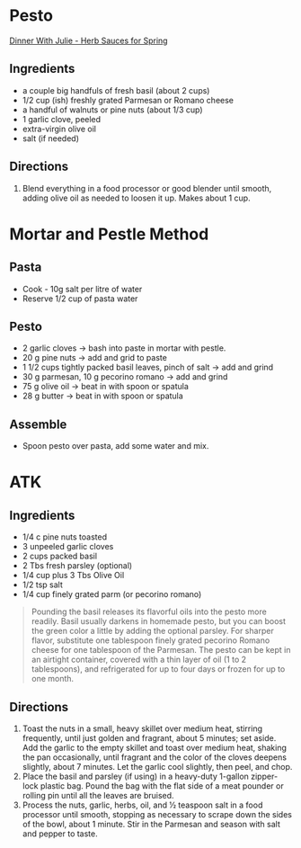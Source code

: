 # Pesto

[Dinner With Julie - Herb Sauces for Spring](https://www.cbc.ca/news/canada/calgary/julie-recipes-green-sauce-spring-1.5179871)

## Ingredients

* a couple big handfuls of fresh basil (about 2 cups)
* 1/2 cup (ish) freshly grated Parmesan or Romano cheese
* a handful of walnuts or pine nuts (about 1/3 cup)
* 1 garlic clove, peeled
* extra-virgin olive oil
* salt (if needed)

## Directions

1. Blend everything in a food processor or good blender until smooth, adding olive oil as needed to loosen it up. Makes about 1 cup.

# Mortar and Pestle Method

## Pasta
* Cook - 10g salt per litre of water
* Reserve 1/2 cup of pasta water

## Pesto
* 2 garlic cloves -> bash into paste in mortar with pestle.
* 20 g pine nuts -> add and grid to paste
* 1 1/2 cups tightly packed basil leaves, pinch of salt -> add and grind
* 30 g parmesan, 10 g pecorino romano -> add and grind
* 75 g olive oil -> beat in with spoon or spatula
* 28 g butter -> beat in with spoon or spatula

## Assemble
* Spoon pesto over pasta, add some water and mix.

# ATK

## Ingredients
* 1/4 c pine nuts toasted
* 3 unpeeled garlic cloves
* 2 cups packed basil
* 2 Tbs fresh parsley (optional)
* 1/4 cup plus 3 Tbs Olive Oil
* 1/2 tsp salt
* 1/4 cup finely grated parm (or pecorino romano)

> Pounding the basil releases its flavorful oils into the pesto more readily. Basil usually darkens in homemade pesto, but you can boost the green color a little by adding the optional parsley. For sharper flavor, substitute one tablespoon finely grated pecorino Romano cheese for one tablespoon of the Parmesan. The pesto can be kept in an airtight container, covered with a thin layer of oil (1 to 2 tablespoons), and refrigerated for up to four days or frozen for up to one month.

## Directions

1. Toast the nuts in a small, heavy skillet over medium heat, stirring frequently, until just golden and fragrant, about 5 minutes; set aside. Add the garlic to the empty skillet and toast over medium heat, shaking the pan occasionally, until fragrant and the color of the cloves deepens slightly, about 7 minutes. Let the garlic cool slightly, then peel, and chop.
2. Place the basil and parsley (if using) in a heavy-duty 1-gallon zipper-lock plastic bag. Pound the bag with the flat side of a meat pounder or rolling pin until all the leaves are bruised.
3.  Process the nuts, garlic, herbs, oil, and 1⁄2 teaspoon salt in a food processor until smooth, stopping as necessary to scrape down the sides of the bowl, about 1 minute. Stir in the Parmesan and season with salt and pepper to taste.
